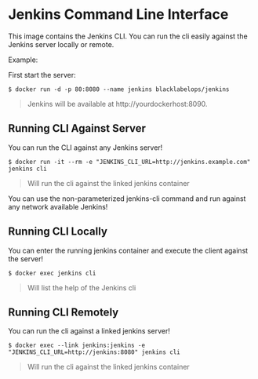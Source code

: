 # Jenkins Command Line Interface

This image contains the Jenkins CLI. You can run the cli easily against the Jenkins server locally or remote.

Example:

First start the server:

~~~~
$ docker run -d -p 80:8080 --name jenkins blacklabelops/jenkins
~~~~

> Jenkins will be available at http://yourdockerhost:8090.

## Running CLI Against Server

You can run the CLI against any Jenkins server!

~~~~
$ docker run -it --rm -e "JENKINS_CLI_URL=http://jenkins.example.com" jenkins cli
~~~~

> Will run the cli against the linked jenkins container

You can use the non-parameterized jenkins-cli command and run against any network available Jenkins!



## Running CLI Locally

You can enter the running jenkins container and execute the client against the server!

~~~~
$ docker exec jenkins cli
~~~~

> Will list the help of the Jenkins cli

## Running CLI Remotely

You can run the cli against a linked jenkins server!

~~~~
$ docker exec --link jenkins:jenkins -e "JENKINS_CLI_URL=http://jenkins:8080" jenkins cli
~~~~

> Will run the cli against the linked jenkins container